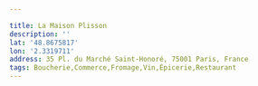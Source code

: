 ```yaml
---

title: La Maison Plisson
description: ''
lat: '48.8675817'
lon: '2.3319711'
address: 35 Pl. du Marché Saint-Honoré, 75001 Paris, France
tags: Boucherie,Commerce,Fromage,Vin,Épicerie,Restaurant
---
```

